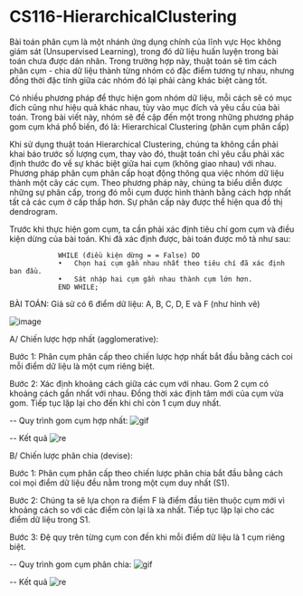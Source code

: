 # CS116-HierarchicalClustering

Bài toán phân cụm là một nhánh ứng dụng chính của lĩnh vực Học không giám sát (Unsupervised Learning), trong đó dữ liệu huấn luyện trong bài toán chưa được dán nhãn. Trong trường hợp này, thuật toán sẽ tìm cách phân cụm - chia dữ liệu thành từng nhóm có đặc điểm tương tự nhau, nhưng đồng thời đặc tính giữa các nhóm đó lại phải càng khác biệt càng tốt. 

Có nhiều phương pháp để thực hiện gom nhóm dữ liệu, mỗi cách sẽ có mục đích cũng như hiệu quả khác nhau, tùy vào mục đích và yêu cầu của bài toán. Trong bài viết này, nhóm sẽ đề cập đến một trong những phương pháp gom cụm khá phổ biến, đó là: 
Hierarchical Clustering (phân cụm phân cấp)

Khi sử dụng thuật toán Hierarchical Clustering, chúng ta không cần phải khai báo trước số lượng cụm, thay vào đó, thuật toán chỉ yêu cầu phải xác định thước đo về sự khác biệt giữa hai cụm (không giao nhau) với nhau. 
Phương pháp phân cụm phân cấp hoạt động thông qua việc nhóm dữ liệu thành một cây các cụm. Theo phương pháp này, chúng ta biểu diễn được những sự phân cấp, trong đó mỗi cụm được hình thành bằng cách hợp nhất tất cả các cụm ở cấp thấp hơn. Sự phân cấp này được thể hiện qua đồ thị dendrogram.
 
Trước khi thực hiện gom cụm, ta cần phải xác định tiêu chí gom cụm và điều kiện dừng của bài toán. Khi đã xác định được, bài toán được mô tả như sau:

			    WHILE (điều kiện dừng = = False) DO
			    •	Chọn hai cụm gần nhau nhất theo tiêu chí đã xác định ban đầu.
			    •	Sát nhập hai cụm gần nhau thành cụm lớn hơn.
			    END WHILE;



BÀI TOÁN:
         Giả sử có 6 điểm dữ liệu: A, B, C, D, E và F (như hình vẽ)
 
 
![image](https://user-images.githubusercontent.com/81065789/147846213-44a3874e-3c06-4c23-b4cd-f0b5fabe3134.png)


A/ Chiến lược hợp nhất (agglomerative):

Bước 1: Phân cụm phân cấp theo chiến lược hợp nhất bắt đầu bằng cách coi mỗi điểm dữ liệu là một cụm riêng biệt.

Bước 2: Xác định khoảng cách giữa các cụm với nhau. Gom 2 cụm có khoảng cách gần nhất với nhau. Đồng thời xác định tâm mới của cụm vừa gom. Tiếp tục lặp lại cho đến khi chỉ còn 1 cụm duy nhất.

-- Quy trình gom cụm hợp nhất:
![gif](https://user-images.githubusercontent.com/81065789/147846115-bdc89dce-dad9-49bb-bdad-c24981f9f3ca.gif)

-- Kết quả
![re](https://user-images.githubusercontent.com/81065789/147846163-1790ff52-9961-4106-8621-492f87214012.png)

B/ Chiến lược phân chia (devise):

Bước 1: Phân cụm phân cấp theo chiến lược phân chia bắt đầu bằng cách coi mọi điểm dữ liệu đều nằm trong một cụm duy nhất (S1).

Bước 2: Chúng ta sẽ lựa chọn ra điểm F là điểm đầu tiên thuộc cụm mới vì khoảng cách so với các điểm còn lại là xa nhất. Tiếp tục lặp lại cho các điểm dữ liệu trong S1.

Bước 3: Đệ quy trên từng cụm con đến khi mỗi điểm dữ liệu là 1 cụm riêng biệt.

-- Quy trình gom cụm phân chia:
![gif](https://user-images.githubusercontent.com/81065789/147846182-3c0a1a32-4cdf-4b5b-a959-e337d0487798.gif)

-- Kết quả
![re](https://user-images.githubusercontent.com/81065789/147846186-28452018-47e7-4b04-832c-70885926a757.png)


